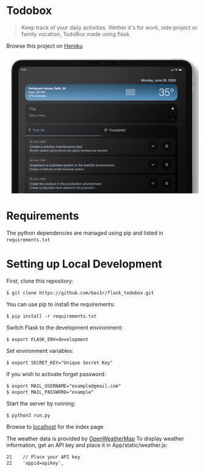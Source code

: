 # Todobox
> Keep track of your daily activities.
Wether it's for work, side project or family vocation,
TodoBox made using flask

Browse this project on [Heroku](https://todoboxcs50.herokuapp.com/)

![](App/static/mock-up1.png)

Requirements
============
The python dependencies are managed using pip and listed in
`requirements.txt`

Setting up Local Development
============================

First, clone this repository:

    $ git clone https://github.com/bas1r/flask_todobox.git

You can use pip to install the requirements:

    $ pip install -r requirements.txt

Switch Flask to the development environment:

	$ export FLASK_ENV=development

Set environment variables:

    $ export SECRET_KEY="Unique Secret Key"

If you wish to activate forget password:

    $ export MAIL_USERNAME="example@gmail.com"
    $ export MAIL_PASSWORD="example"



Start the server by running:

	$ python3 run.py


Browse to [localhost](http://127.0.0.1:5000) for the index page

The weather data is provided by [OpenWeatherMap](https://openweathermap.org/)
To display weather information, get an API key and place it in App/static/weather.js:

    21    // Place your API key
    22    'appid=apikey',


